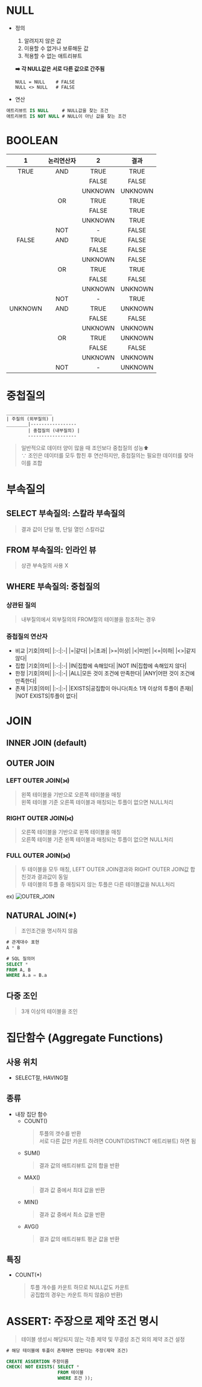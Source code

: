 # NULL
- 정의
  1. 알려지지 않은 값
  2. 이용할 수 없거나 보류해둔 값
  3. 적용할 수 없는 애트리뷰트
     
  **➡️ 각 NULL값은 서로 다른 값으로 간주됨**
  ```
  NULL = NULL    # FALSE
  NULL <> NULL   # FALSE
  ```
 - 연산
```sql
애트리뷰트 IS NULL     # NULL값을 찾는 조건
애트리뷰트 IS NOT NULL # NULL이 아닌 값을 찾는 조건
```

# BOOLEAN
|1|논리연산자|2|결과|
|:-:|:-:|:-:|:-:|
|TRUE|AND|TRUE|TRUE|
|||FALSE|FALSE|
|||UNKNOWN|UNKNOWN|
||OR|TRUE|TRUE|
|||FALSE|TRUE|
|||UNKNOWN|TRUE|
||NOT|-|FALSE|
|FALSE|AND|TRUE|FALSE|
|||FALSE|FALSE|
|||UNKNOWN|FALSE|
||OR|TRUE|TRUE|
|||FALSE|FALSE|
|||UNKNOWN|UNKNOWN|
||NOT|-|TRUE|
|UNKNOWN|AND|TRUE|UNKNOWN|
|||FALSE|FALSE|
|||UNKNOWN|UNKNOWN|
||OR|TRUE|UNKNOWN|
|||FALSE|FALSE|
|||UNKNOWN|UNKNOWN|
||NOT|-|UNKNOWN|

# 중첩질의
```
_________________
| 주질의 (외부질의) |
________|-----------------
        | 중첩질의 (내부질의) |
        ------------------
```
> 일반적으로 데이터 양이 많을 때 조인보다 중첩질의 성능⬆️<br>
> ∵ 조인은 데이터를 모두 합친 후 연산하지만, 중첩질의는 필요한 데이터를 찾아 이를 조합

# 부속질의
## SELECT 부속질의: 스칼라 부속질의
> 결과 값이 단일 행, 단일 열인 스칼라값
## FROM 부속질의: 인라인 뷰
> 상관 부속질의 사용 X
## WHERE 부속질의: 중첩질의
### 상관된 질의
> 내부질의에서 외부질의의 FROM절의 테이블을 참조하는 경우
### 중첩질의 연산자
- 비교
  |기호|의미|
  |:-:|:-|
  |=|같다|
  |>|초과|
  |>=|이상|
  |<|미만|
  |<=|이하|
  |<>|같지않다|
- 집합
  |기호|의미|
  |:-:|:-|
  |IN|집합에 속해있다|
  |NOT IN|집합에 속해있지 않다|
- 한정
  |기호|의미|
  |:-:|:-|
  |ALL|모든 것이 조건에 만족한다|
  |ANY|어떤 것이 조건에 만족한다|
- 존재
  |기호|의미|
  |:-:|:-|
  |EXISTS|공집합이 아니다(최소 1개 이상의 투플이 존재)|
  |NOT EXISTS|투플이 없다|

# JOIN
## INNER JOIN (default)

## OUTER JOIN
### LEFT OUTER JOIN(⟕)
> 왼쪽 테이블을 기반으로 오른쪽 테이블을 매칭<br>
> 왼쪽 테이블 기준 오른쪽 테이블과 매칭되는 투플이 없으면 NULL처리
### RIGHT OUTER JOIN(⟖)
> 오른쪽 테이블을 기반으로 왼쪽 테이블을 매칭<br>
> 오른쪽 테이블 기준 왼쪽 테이블과 매칭되는 투플이 없으면 NULL처리
### FULL OUTER JOIN(⟗)
> 두 테이블을 모두 매칭, LEFT OUTER JOIN결과와 RIGHT OUTER JOIN값 합친것과 결과값이 동일<br>
> 두 테이블의 투플 중 매칭되지 않는 투플은 다른 테이블값을 NULL처리

ex)
![OUTER_JOIN](https://github.com/chris0825/TIL/blob/main/Database/resource/OuterJoin.png?raw=true)

## NATURAL JOIN(*)
> 조인조건을 명시하지 않음
```sql
# 관계대수 표현
A * B

# SQL 질의어
SELECT *
FROM A, B
WHERE A.a = B.a
```
## 다중 조인
> 3개 이상의 테이블을 조인

# 집단함수 (Aggregate Functions)
## 사용 위치
- SELECT절, HAVING절
## 종류
- 내장 집단 함수
  - COUNT()
    > 투플의 갯수를 반환<br>
    > 서로 다른 값만 카운트 하려면 COUNT(DISTINCT 애트리뷰트) 하면 됨
  - SUM()
    > 결과 값의 애트리뷰트 값의 합을 반환
  - MAX()
    > 결과 값 중에서 최대 값을 반환
  - MIN()
    > 결과 값 중에서 최소 값을 반환
  - AVG()
    > 결과 값의 애트리뷰트 평균 값을 반환
## 특징
- COUNT(*)
  > 투플 개수를 카운트 하므로 NULL값도 카운트<br>
  > 공집합의 경우는 카운트 하지 않음(0 반환)

# ASSERT: 주장으로 제약 조건 명시
> 테이블 생성시 해당되지 않는 각종 제약 및 무결성 조건 외의 제약 조건 설정
```sql
# 해당 테이블에 투플이 존재하면 안된다는 주장(제약 조건)

CREATE ASSERTION 주장이름
CHECK( NOT EXISTS( SELECT *
                   FROM 테이블
                   WHERE 조건 ));
```
